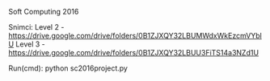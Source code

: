 Soft Computing 2016

Snimci:
Level 2 - https://drive.google.com/drive/folders/0B1ZJXQY32LBUMWdxWkEzcmVYblU
Level 3 - https://drive.google.com/drive/folders/0B1ZJXQY32LBUU3FiTS14a3NZd1U

Run(cmd): python sc2016project.py 
